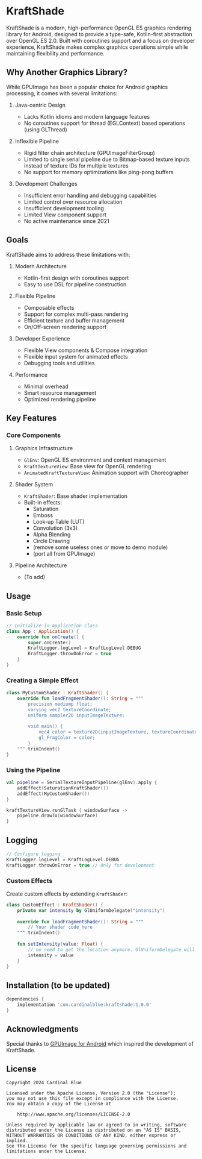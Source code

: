 # KraftShade

KraftShade is a modern, high-performance OpenGL ES graphics rendering library for Android, designed to provide a type-safe, Kotlin-first abstraction over OpenGL ES 2.0. Built with coroutines support and a focus on developer experience, KraftShade makes complex graphics operations simple while maintaining flexibility and performance.

## Why Another Graphics Library?

While GPUImage has been a popular choice for Android graphics processing, it comes with several limitations:

1. Java-centric Design
   - Lacks Kotlin idioms and modern language features
   - No coroutines support for thread (EGLContext) based operations (using GLThread)

2. Inflexible Pipeline
   - Rigid filter chain architecture (GPUImageFilterGroup)
   - Limited to single serial pipeline due to Bitmap-based texture inputs instead of texture IDs for multiple textures
   - No support for memory optimizations like ping-pong buffers

3. Development Challenges
   - Insufficient error handling and debugging capabilities
   - Limited control over resource allocation
   - Insufficient development tooling
   - Limited View component support
   - No active maintenance since 2021
   

## Goals

KraftShade aims to address these limitations with:

1. Modern Architecture
   - Kotlin-first design with coroutines support
   - Easy to use DSL for pipeline construction

2. Flexible Pipeline
   - Composable effects
   - Support for complex multi-pass rendering
   - Efficient texture and buffer management
   - On/Off-screen rendering support

3. Developer Experience
   - Flexible View components & Compose integration
   - Flexible input system for animated effects
   - Debugging tools and utilities

4. Performance
   - Minimal overhead
   - Smart resource management
   - Optimized rendering pipeline

## Key Features

### Core Components

1. Graphics Infrastructure
   - `GlEnv`: OpenGL ES environment and context management
   - `KraftTextureView`: Base view for OpenGL rendering
   - `AnimatedKraftTextureView`: Animation support with Choreographer

2. Shader System
   - `KraftShader`: Base shader implementation
   - Built-in effects:
     * Saturation
     * Emboss
     * Look-up Table (LUT)
     * Convolution (3x3)
     * Alpha Blending
     * Circle Drawing
     * (remove some useless ones or move to demo module)
     * (port all from GPUImage)

3. Pipeline Architecture
   - (To add)

## Usage

### Basic Setup

```kotlin
// Initialize in Application class
class App : Application() {
    override fun onCreate() {
        super.onCreate()
        KraftLogger.logLevel = KraftLogLevel.DEBUG
        KraftLogger.throwOnError = true
    }
}
```

### Creating a Simple Effect

```kotlin
class MyCustomShader : KraftShader() {
    override fun loadFragmentShader(): String = """
        precision mediump float;
        varying vec2 textureCoordinate;
        uniform sampler2D inputImageTexture;
        
        void main() {
            vec4 color = texture2D(inputImageTexture, textureCoordinate);
            gl_FragColor = color;
        }
    """.trimIndent()
}
```

### Using the Pipeline

```kotlin
val pipeline = SerialTextureInputPipeline(glEnv).apply {
    addEffect(SaturationKraftShader())
    addEffect(MyCustomShader())
}

kraftTextureView.runGlTask { windowSurface ->
    pipeline.drawTo(windowSurface)
}
```

## Logging
```kotlin
// Configure logging
KraftLogger.logLevel = KraftLogLevel.DEBUG
KraftLogger.throwOnError = true // Only for development
```

### Custom Effects

Create custom effects by extending `KraftShader`:

```kotlin
class CustomEffect : KraftShader() {
    private var intensity by GlUniformDelegate("intensity")
    
    override fun loadFragmentShader(): String = """
        // Your shader code here
    """.trimIndent()
    
    fun setIntensity(value: Float) {
        // no need to get the location anymore. GlUniformDelegate will handle it.
        intensity = value
    }
}
```

## Installation (to be updated)

```gradle
dependencies {
    implementation 'com.cardinalblue:kraftshade:1.0.0'
}
```

## Acknowledgments

Special thanks to [GPUImage for Android](https://github.com/cats-oss/android-gpuimage) which inspired the development of KraftShade.

## License

```
Copyright 2024 Cardinal Blue

Licensed under the Apache License, Version 2.0 (the "License");
you may not use this file except in compliance with the License.
You may obtain a copy of the License at

    http://www.apache.org/licenses/LICENSE-2.0

Unless required by applicable law or agreed to in writing, software
distributed under the License is distributed on an "AS IS" BASIS,
WITHOUT WARRANTIES OR CONDITIONS OF ANY KIND, either express or implied.
See the License for the specific language governing permissions and
limitations under the License.
```
